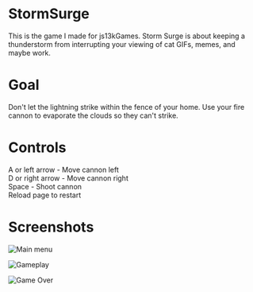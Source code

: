 # StormSurge
This is the game I made for js13kGames.  Storm Surge is about keeping a thunderstorm from interrupting your viewing of cat GIFs, memes, and maybe work.

# Goal
Don't let the lightning strike within the fence of your home.
Use your fire cannon to evaporate the clouds so they can't strike.

# Controls
A or left arrow - Move cannon left  
D or right arrow - Move cannon right  
Space - Shoot cannon  
Reload page to restart

# Screenshots

![Main menu](https://i.imgur.com/DlMdFJa.jpg)

![Gameplay](https://i.imgur.com/ap0RYB0.jpg)

![Game Over](https://i.imgur.com/MyKebBV.jpg)
